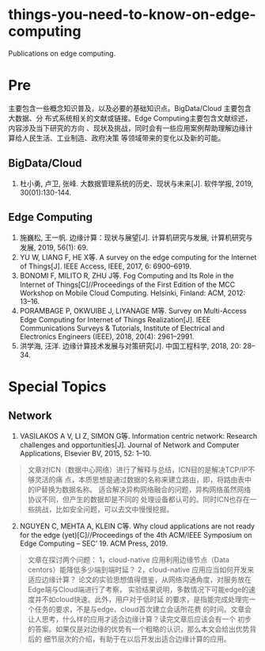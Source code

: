 # things-you-need-to-know-on-edge-computing
Publications on edge computing.


# Pre
主要包含一些概念知识普及，以及必要的基础知识点。BigData/Cloud 主要包含大数据、分
布式系统相关的文献或链接。Edge Computing主要包含文献综述，内容涉及当下研究的方向
、现状及挑战，同时会有一些应用案例帮助理解边缘计算给人民生活、工业制造、政府决策
等领域带来的变化以及新的可能。

## BigData/Cloud
1.	杜小勇, 卢卫, 张峰. 大数据管理系统的历史、现状与未来[J]. 软件学报, 2019, 30(01):130-144.

## Edge Computing
1.	施巍松, 王一帆. 边缘计算：现状与展望[J]. 计算机研究与发展, 计算机研究与发展, 
    2019, 56(1): 69.
2.	YU W, LIANG F, HE X等. A survey on the edge computing for the Internet of 
    Things[J]. IEEE Access, IEEE, 2017, 6: 6900–6919.
3.	BONOMI F, MILITO R, ZHU J等. Fog Computing and Its Role in the Internet of 
    Things[C]//Proceedings of the First Edition of the MCC Workshop on Mobile 
    Cloud Computing. Helsinki, Finland: ACM, 2012: 13–16.
4.	PORAMBAGE P, OKWUIBE J, LIYANAGE M等. Survey on Multi-Access Edge Computing
    for Internet of Things Realization[J]. IEEE Communications Surveys &amp; 
    Tutorials, Institute of Electrical and Electronics Engineers (IEEE), 2018, 
    20(4): 2961–2991.
5.	洪学海, 汪洋. 边缘计算技术发展与对策研究[J]. 中国工程科学, 2018, 20: 28–34.

# Special Topics
## Network

1.	VASILAKOS A V, LI Z, SIMON G等. Information centric network: Research 
    challenges and opportunities[J]. Journal of Network and Computer Applications,
    Elsevier BV, 2015, 52: 1–10.
   > 文章对ICN（数据中心网络）进行了解释与总结，ICN目的是解决TCP/IP不够灵活的痛
   > 点，本质思想是通过数据的名称来建立路由，即，将路由表中的IP替换为数据名称。
   > 适合解决异构网络融合的问题，异构网络虽然网络协议不同，但产生的数据却是不同的
   > 处理设备都认可的。同时ICN也存在一些挑战，比如安全问题，可以去文中慢慢挖掘。

2.	NGUYEN C, MEHTA A, KLEIN C等. Why cloud applications are not ready for the 
   edge (yet)[C]//Proceedings of the 4th ACM/IEEE Symposium on Edge Computing – 
   SEC’ 19. ACM Press, 2019.
   > 文章在探讨两个问题：
   > 1，cloud-native 应用利用边缘节点（Data centors）能降低多少端到端时延？
   > 2，cloud-native 应用应当如何开发来适应边缘计算？
   > 论文的实验思想值得借鉴，从网络沟通角度，对服务放在Edge端与Cloud端进行了考察，
   > 实验结果说明，多数情况下可能edge的速度并不如cloud快速。此外，用户对于低时延
   > 的要求，是指能完成处理完一个任务的要求，不是与edge、cloud首次建立会话所花费
   > 的时间。文章会让人思考，什么样的应用才适合边缘计算？读完文章后应该会有一个
   > 初步的答案。如果仅是对边缘的优势有一个粗略的认识，那么本文会给出优势背后的
   > 细节层次的介绍，有助于在以后开发出适合边缘计算的应用。

